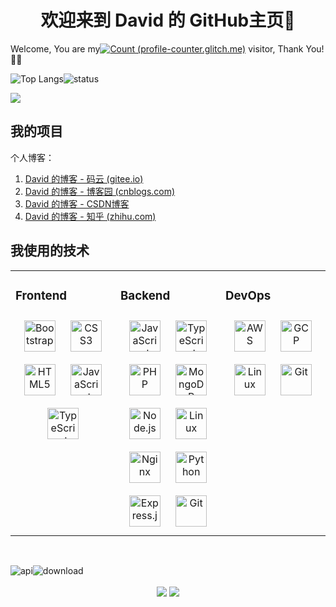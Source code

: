 <!--
**David-deng-01/david-deng-01** is a ✨ _special_ ✨ repository because its `README.md` (this file) appears on your GitHub profile.

Here are some ideas to get you started:

- 🔭 I’m currently working on ...
- 🌱 I’m currently learning ...
- 👯 I’m looking to collaborate on ...
- 🤔 I’m looking for help with ...
- 💬 Ask me about ...
- 📫 How to reach me: ...
- 😄 Pronouns: ...
- ⚡ Fun fact: ...
-->


<h1 align="center">欢迎来到 David 的 GitHub主页👋</h1>



Welcome, You are my[![Count (profile-counter.glitch.me)](https://profile-counter.glitch.me/david-deng-01/count.svg)](https://david-deng-01.gitee.io/my-blog/) visitor, Thank You!🎉🎉

<span>![Top Langs](https://cdn.jsdelivr.net/gh/David-deng-01/images/blog/Top%20Langs.svg)</span><span>![status](https://cdn.jsdelivr.net/gh/David-deng-01/images/blog/status.svg)</span>

<div style="align: center;"><img src="https://cdn.jsdelivr.net/gh/David-deng-01/images/blog/trophy.svg"/></div>


## 我的项目

个人博客：

1. [David 的博客 - 码云 (gitee.io)](https://david-deng-01.gitee.io/my-blog/)
2. [David 的博客 - 博客园 (cnblogs.com)](https://www.cnblogs.com/David-deng/)
3. [David 的博客 - CSDN博客](https://blog.csdn.net/david_0925)
4. [David 的博客 - 知乎 (zhihu.com)](https://www.zhihu.com/people/david-deng-0925)



## 我使用的技术

<table><tr><td valign="top" width="33%">

### Frontend  
<div align="center">  
<a href="https://getbootstrap.com/docs/3.4/javascript/" target="_blank"><img style="margin: 10px" src="https://profilinator.rishav.dev/skills-assets/bootstrap-plain.svg" alt="Bootstrap" height="50" /></a>  
<a href="https://www.w3schools.com/css/" target="_blank"><img style="margin: 10px" src="https://profilinator.rishav.dev/skills-assets/css3-original-wordmark.svg" alt="CSS3" height="50" /></a>  
<a href="https://en.wikipedia.org/wiki/HTML5" target="_blank"><img style="margin: 10px" src="https://profilinator.rishav.dev/skills-assets/html5-original-wordmark.svg" alt="HTML5" height="50" /></a>  
<a href="https://www.javascript.com/" target="_blank"><img style="margin: 10px" src="https://profilinator.rishav.dev/skills-assets/javascript-original.svg" alt="JavaScript" height="50" /></a>  
<a href="https://www.typescriptlang.org/" target="_blank"><img style="margin: 10px" src="https://profilinator.rishav.dev/skills-assets/typescript-original.svg" alt="TypeScript" height="50" /></a>  
</div>

</td><td valign="top" width="33%">



### Backend  
<div align="center">  
<a href="https://www.javascript.com/" target="_blank"><img style="margin: 10px" src="https://profilinator.rishav.dev/skills-assets/javascript-original.svg" alt="JavaScript" height="50" /></a>  
<a href="https://www.typescriptlang.org/" target="_blank"><img style="margin: 10px" src="https://profilinator.rishav.dev/skills-assets/typescript-original.svg" alt="TypeScript" height="50" /></a>  
<a href="https://www.php.net/" target="_blank"><img style="margin: 10px" src="https://profilinator.rishav.dev/skills-assets/php-original.svg" alt="PHP" height="50" /></a>  
<a href="https://www.mongodb.com/" target="_blank"><img style="margin: 10px" src="https://profilinator.rishav.dev/skills-assets/mongodb-original-wordmark.svg" alt="MongoDB" height="50" /></a>  
<a href="https://nodejs.org/" target="_blank"><img style="margin: 10px" src="https://profilinator.rishav.dev/skills-assets/nodejs-original-wordmark.svg" alt="Node.js" height="50" /></a>  
<a href="https://www.linux.org/" target="_blank"><img style="margin: 10px" src="https://profilinator.rishav.dev/skills-assets/linux-original.svg" alt="Linux" height="50" /></a>  
<a href="https://www.nginx.com/" target="_blank"><img style="margin: 10px" src="https://profilinator.rishav.dev/skills-assets/nginx-original.svg" alt="Nginx" height="50" /></a>  
<a href="https://www.python.org/" target="_blank"><img style="margin: 10px" src="https://profilinator.rishav.dev/skills-assets/python-original.svg" alt="Python" height="50" /></a>  
<a href="https://expressjs.com/" target="_blank"><img style="margin: 10px" src="https://profilinator.rishav.dev/skills-assets/express-original-wordmark.svg" alt="Express.js" height="50" /></a>  
<a href="https://github.com/" target="_blank"><img style="margin: 10px" src="https://profilinator.rishav.dev/skills-assets/git-scm-icon.svg" alt="Git" height="50" /></a>  
</div>

</td><td valign="top" width="33%">



### DevOps  
<div align="center">  
<a href="https://aws.amazon.com/" target="_blank"><img style="margin: 10px" src="https://profilinator.rishav.dev/skills-assets/amazonwebservices-original-wordmark.svg" alt="AWS" height="50" /></a>  
<a href="https://cloud.google.com/" target="_blank"><img style="margin: 10px" src="https://profilinator.rishav.dev/skills-assets/google_cloud-icon.svg" alt="GCP" height="50" /></a>
<a href="https://www.linux.org/" target="_blank"><img style="margin: 10px" src="https://profilinator.rishav.dev/skills-assets/linux-original.svg" alt="Linux" height="50" /></a>  
<a href="https://github.com/" target="_blank"><img style="margin: 10px" src="https://profilinator.rishav.dev/skills-assets/git-scm-icon.svg" alt="Git" height="50" /></a>   
</div>

</td></tr></table>



<br />



<span>![api](https://cdn.jsdelivr.net/gh/David-deng-01/images/blog/api.svg)</span><span>![download](https://cdn.jsdelivr.net/gh/David-deng-01/images/blog/download.svg)</span>

<div align="center">
  <a href="https://cdn.jsdelivr.net/gh/David-deng-01/images/blog/Alipay.jpg" target="_blank" style="display: inline-block;">
    <img
        src="https://img.shields.io/badge/AliPay-Buy%20Me%20A%20Coffee-blue?style=flat-square"
        align="center"
    />
  </a>
      <a href="https://cdn.jsdelivr.net/gh/David-deng-01/images/blog/WeChatPay.jpg" target="_blank" style="display: inline-block;">
    <img
        src="https://img.shields.io/badge/WeChatPay-Buy%20Me%20A%20Coffee-green?style=flat-square"
        align="center"
    />
  </a>
</div>
